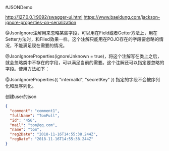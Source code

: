 #JSONDemo

http://127.0.0.1:9092/swagger-ui.html
https://www.baeldung.com/jackson-ignore-properties-on-serialization


@JsonIgnore注解用来忽略某些字段，可以用在Field或者Getter方法上，用在Setter方法时，和Filed效果一样。这个注解只能用在POJO存在的字段要忽略的情况，不能满足现在需要的情况。

@JsonIgnoreProperties(ignoreUnknown = true)，将这个注解写在类上之后，就会忽略类中不存在的字段，可以满足当前的需要。这个注解还可以指定要忽略的字段。使用方法如下：

@JsonIgnoreProperties({ "internalId", "secretKey" })
指定的字段不会被序列化和反序列化。


创建user的json  
```json
{
  "comment": "comment1",
  "fullName": "TomFull",
  "id": "456",
  "mail": "tom@qq.com",
  "name": "tom",
  "reg2Date": "2018-11-16T14:55:38.244Z",
  "regDate": "2018-11-16T14:55:38.244Z"
}
```